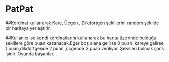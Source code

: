 # PatPat

##Kordinat kullanarak Kare, Üçgen , Dikdörtgen şekillerini random şekilde bir haritaya yerleştirir.

##Kullanıcı ise kendi kordinatlarını kullanarak bu harita üzerinde bulduğu şekillere göre puan kazanacak.Eger boş alana gelirse 0 puan ,kareye gelirse 1 puan,dikdörtgende 2 puan ,ücgende 3 puan veriliyor. Şekilleri bulmak şans işidir .Oyunda başarılar...